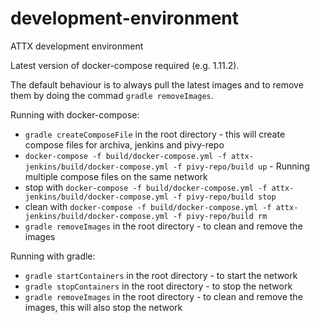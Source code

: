 # development-environment
ATTX development environment

Latest version of docker-compose required (e.g. 1.11.2).

The default behaviour is to always pull the latest images and to remove them by doing the commad `gradle removeImages`.

Running with docker-compose:
* `gradle createComposeFile` in the root directory - this will create compose files for archiva, jenkins and pivy-repo
* `docker-compose -f build/docker-compose.yml -f attx-jenkins/build/docker-compose.yml -f pivy-repo/build up` - Running multiple compose files on the same network
* stop with `docker-compose -f build/docker-compose.yml -f attx-jenkins/build/docker-compose.yml -f pivy-repo/build stop`
* clean with `docker-compose -f build/docker-compose.yml -f attx-jenkins/build/docker-compose.yml -f pivy-repo/build rm`
* `gradle removeImages` in the root directory - to clean and remove the images

Running with gradle:
* `gradle startContainers` in the root directory - to start the network
* `gradle stopContainers` in the root directory - to stop the network
* `gradle removeImages` in the root directory - to clean and remove the images, this will also stop the network
